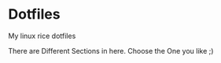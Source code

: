 # Dotfiles
My linux rice dotfiles

There are Different Sections in here. Choose the One you like ;)
